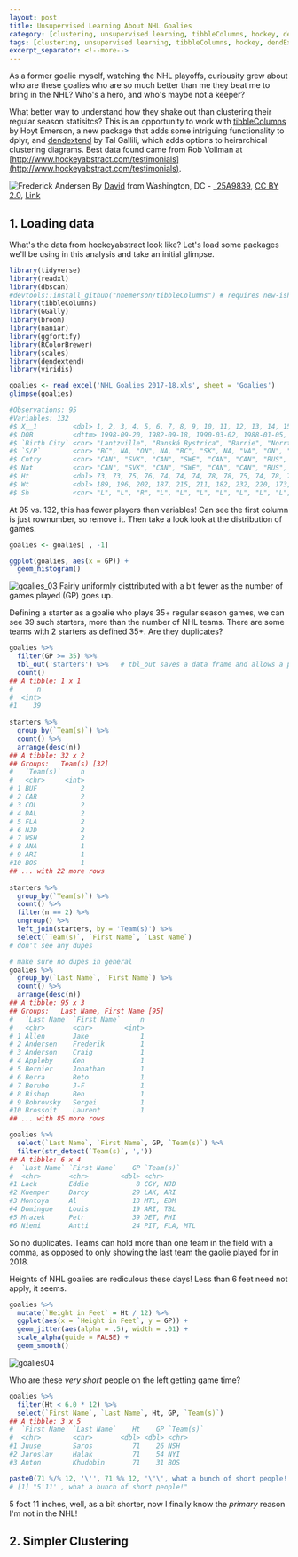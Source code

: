 ```yaml
---
layout: post
title: Unsupervised Learning About NHL Goalies
category: [clustering, unsupervised learning, tibbleColumns, hockey, dendExtend]
tags: [clustering, unsupervised learning, tibbleColumns, hockey, dendExtend]
excerpt_separator: <!--more-->
---
```


As a former goalie myself, watching the NHL playoffs, curiousity grew about who are these goalies who are so much better than me they beat me to bring in the NHL? Who's a hero, and who's maybe not a keeper? 

What better way to understand how they shake out than clustering their regular season statisitcs? This is an opportunity to work with [tibbleColumns](https://github.com/nhemerson/tibbleColumns) by Hoyt Emerson, a new package that adds some intriguing functionality to dplyr, and [dendextend](https://cran.r-project.org/package=dendextend) by Tal Gallili, which adds options to heirarchical clustering diagrams. Best data found came from Rob Vollman at [http://www.hockeyabstract.com/testimonials](http://www.hockeyabstract.com/testimonials).


<!--more-->
![Frederick Andersen](/images/640px-Capitals-Maple_Leafs.jpg)
By <a rel="nofollow" class="external text" href="https://www.flickr.com/people/65193799@N00">David</a> from Washington, DC - <a rel="nofollow" class="external text" href="https://www.flickr.com/photos/bootbearwdc/34075134291/">_25A9839</a>, <a href="https://creativecommons.org/licenses/by/2.0" title="Creative Commons Attribution 2.0">CC BY 2.0</a>, <a href="https://commons.wikimedia.org/w/index.php?curid=58534896">Link</a>

## 1. Loading data

What's the data from hockeyabstract look like? Let's load some packages we'll be using in this analysis and take an initial glimpse.

```r
library(tidyverse)
library(readxl)
library(dbscan)
#devtools::install_github("nhemerson/tibbleColumns") # requires new-ish version of R
library(tibbleColumns)
library(GGally)
library(broom)
library(naniar)
library(ggfortify)
library(RColorBrewer)
library(scales)
library(dendextend)
library(viridis)

goalies <- read_excel('NHL Goalies 2017-18.xls', sheet = 'Goalies')
glimpse(goalies)

#Observations: 95
#Variables: 132
#$ X__1         <dbl> 1, 2, 3, 4, 5, 6, 7, 8, 9, 10, 11, 12, 13, 14, 15, 16, 17, 18, 19, 20, 21, 22, 23, ...
#$ DOB          <dttm> 1998-09-20, 1982-09-18, 1990-03-02, 1988-01-05, 1988-02-11, 1989-09-16, 1988-09-20...
#$ `Birth City` <chr> "Lantzville", "Banská Bystrica", "Barrie", "Norrtälje", "Surrey", "Lloydminster", "...
#$ `S/P`        <chr> "BC", NA, "ON", NA, "BC", "SK", NA, "VA", "ON", "MI", "MA", NA, "MN", "QC", "NB", "...
#$ Cntry        <chr> "CAN", "SVK", "CAN", "SWE", "CAN", "CAN", "RUS", "USA", "CAN", "USA", "USA", "SWE",...
#$ Nat          <chr> "CAN", "SVK", "CAN", "SWE", "CAN", "CAN", "RUS", "USA", "CAN", "USA", "USA", "SWE",...
#$ Ht           <dbl> 73, 73, 75, 76, 74, 74, 74, 78, 78, 75, 74, 78, 73, 74, 73, 76, 75, 74, 76, 73, 73,...
#$ Wt           <dbl> 189, 196, 202, 187, 215, 211, 182, 232, 220, 173, 195, 229, 182, 180, 200, 200, 195...
#$ Sh           <chr> "L", "L", "R", "L", "L", "L", "L", "L", "L", "L", "L", "L", "R", "L", "L", "L", "L"...
```
At 95 vs. 132, this has fewer players than variables! Can see the first column is just rownumber, so remove it. Then take a look look at the distribution of games.

```r
goalies <- goalies[ , -1]

ggplot(goalies, aes(x = GP)) + 
  geom_histogram()
```
![goalies_03](/images/goalies_03.png)
Fairly uniformly disttributed with a bit fewer as the number of games played (GP) goes up.


Defining a starter as a goalie who plays 35+ regular season games, we can see 39 such starters, more than the number of NHL teams. There are some teams with 2 starters as defined 35+. Are they duplicates? 
```r
goalies %>% 
  filter(GP >= 35) %>% 
  tbl_out('starters') %>%   # tbl_out saves a data frame and allows a pipe to continue
  count()
## A tibble: 1 x 1
#      n
#  <int>
#1    39
  
starters %>% 
  group_by(`Team(s)`) %>% 
  count() %>% 
  arrange(desc(n))
## A tibble: 32 x 2
## Groups:   Team(s) [32]
#   `Team(s)`     n
#   <chr>     <int>
# 1 BUF           2
# 2 CAR           2
# 3 COL           2
# 4 DAL           2
# 5 FLA           2
# 6 NJD           2
# 7 WSH           2
# 8 ANA           1
# 9 ARI           1
#10 BOS           1
## ... with 22 more rows
  
starters %>% 
  group_by(`Team(s)`) %>% 
  count() %>% 
  filter(n == 2) %>% 
  ungroup() %>% 
  left_join(starters, by = 'Team(s)') %>% 
  select(`Team(s)`, `First Name`, `Last Name`)
# don't see any dupes

# make sure no dupes in general
goalies %>% 
  group_by(`Last Name`, `First Name`) %>% 
  count() %>% 
  arrange(desc(n)) 
## A tibble: 95 x 3
## Groups:   Last Name, First Name [95]
#   `Last Name` `First Name`     n
#   <chr>       <chr>        <int>
# 1 Allen       Jake             1
# 2 Andersen    Frederik         1
# 3 Anderson    Craig            1
# 4 Appleby     Ken              1
# 5 Bernier     Jonathan         1
# 6 Berra       Reto             1
# 7 Berube      J-F              1
# 8 Bishop      Ben              1
# 9 Bobrovsky   Sergei           1
#10 Brossoit    Laurent          1
## ... with 85 more rows

goalies %>% 
  select(`Last Name`, `First Name`, GP, `Team(s)`) %>% 
  filter(str_detect(`Team(s)`, ','))
## A tibble: 6 x 4
#  `Last Name` `First Name`    GP `Team(s)`    
#  <chr>       <chr>        <dbl> <chr>        
#1 Lack        Eddie            8 CGY, NJD     
#2 Kuemper     Darcy           29 LAK, ARI     
#3 Montoya     Al              13 MTL, EDM     
#4 Domingue    Louis           19 ARI, TBL     
#5 Mrazek      Petr            39 DET, PHI     
#6 Niemi       Antti           24 PIT, FLA, MTL
```
So no duplicates. Teams can hold more than one team in the field with a comma, as opposed to only showing the last team the gaolie played for in 2018.

Heights of NHL goalies are rediculous these days! Less than 6 feet need not apply, it seems.
```r
goalies %>% 
  mutate(`Height in Feet` = Ht / 12) %>% 
  ggplot(aes(x = `Height in Feet`, y = GP)) + 
  geom_jitter(aes(alpha = .5), width = .01) +
  scale_alpha(guide = FALSE) +
  geom_smooth()
```
![goalies04](/images/goalies04.png)

Who are these *very short* people on the left getting game time?
```r
goalies %>% 
  filter(Ht < 6.0 * 12) %>% 
  select(`First Name`, `Last Name`, Ht, GP, `Team(s)`)
## A tibble: 3 x 5
#  `First Name` `Last Name`    Ht    GP `Team(s)`
#  <chr>        <chr>       <dbl> <dbl> <chr>    
#1 Juuse        Saros          71    26 NSH      
#2 Jaroslav     Halak          71    54 NYI      
#3 Anton        Khudobin       71    31 BOS      

paste0(71 %/% 12, '\'', 71 %% 12, '\'\', what a bunch of short people!')
# [1] "5'11'', what a bunch of short people!"
```
5 foot 11 inches, well, as a bit shorter, now I finally know the *primary* reason I'm not in the NHL!

## 2. Simpler Clustering
